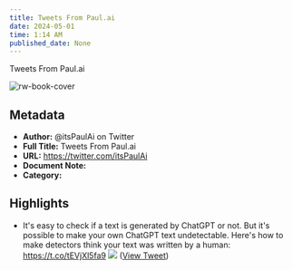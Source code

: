```yaml
---
title: Tweets From Paul.ai
date: 2024-05-01
time: 1:14 AM
published_date: None
---
```

Tweets From Paul.ai

![rw-book-cover](https://pbs.twimg.com/profile_images/1635194645612208129/CdsMv5Hz.jpg)

## Metadata
- **Author:** @itsPaulAi on Twitter
- **Full Title:** Tweets From Paul.ai
- **URL:** https://twitter.com/itsPaulAi
- **Document Note:** 
- **Category:**

## Highlights
- It's easy to check if a text is generated by ChatGPT or not.
  But it's possible to make your own ChatGPT text undetectable.
  Here's how to make detectors think your text was written by a human: https://t.co/tEVjXl5fa9
  ![](https://pbs.twimg.com/media/FxTD4iZXgAEX8TO.png) ([View Tweet](https://twitter.com/itsPaulAi/status/1663170896327061509))
